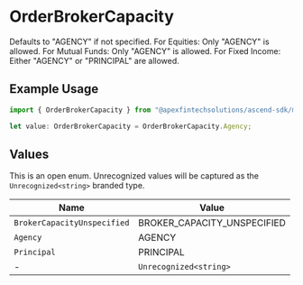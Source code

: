 # OrderBrokerCapacity

Defaults to "AGENCY" if not specified. For Equities: Only "AGENCY" is allowed. For Mutual Funds: Only "AGENCY" is allowed. For Fixed Income: Either "AGENCY" or "PRINCIPAL" are allowed.

## Example Usage

```typescript
import { OrderBrokerCapacity } from "@apexfintechsolutions/ascend-sdk/models/components";

let value: OrderBrokerCapacity = OrderBrokerCapacity.Agency;
```

## Values

This is an open enum. Unrecognized values will be captured as the `Unrecognized<string>` branded type.

| Name                        | Value                       |
| --------------------------- | --------------------------- |
| `BrokerCapacityUnspecified` | BROKER_CAPACITY_UNSPECIFIED |
| `Agency`                    | AGENCY                      |
| `Principal`                 | PRINCIPAL                   |
| -                           | `Unrecognized<string>`      |